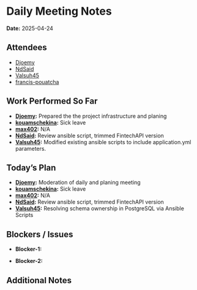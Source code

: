 # 
# # 
# Daily Meeting Notes

**Date:** 2025-04-24

## Attendees
- [Djoemy](https://github.com/Djoemy)
- [NdSaid](https://github.com/NdSaid)
- [Valsuh45](https://github.com/Valsuh45)
- [francis-pouatcha](https://github.com/francis-pouatcha)

## Work Performed So Far
- **[Djoemy](https://github.com/Djoemy):** Prepared the the project infrastructure and planing
- **[kouamschekina](https://github.com/kouamschekina):** Sick leave
- **[max402](https://github.com/max402):** N/A
- **[NdSaid](https://github.com/NdSaid):** Review ansible script, trimmed FintechAPI version
- **[Valsuh45](https://github.com/Valsuh45):** Modified existing ansible scripts to include application.yml parameters.

## Today’s Plan
- **[Djoemy](https://github.com/Djoemy):** Moderation of daily and planing meeting
- **[kouamschekina](https://github.com/kouamschekina):** Sick leave
- **[max402](https://github.com/max402):** N/A
- **[NdSaid](https://github.com/NdSaid):** Review ansible script, trimmed FintechAPI version
- **[Valsuh45](https://github.com/Valsuh45):** Resolving schema ownership in PostgreSQL via Ansible Scripts

## Blockers / Issues
- **Blocker-1:**

- **Blocker-2:** 

## Additional Notes
